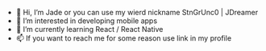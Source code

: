 - 👋 Hi, I’m Jade or you can use my wierd nickname StnGrUnc0 | JDreamer
- 👀 I’m interested in developing mobile apps
- 🌱 I’m currently learning React / React Native
- 📫 If you want to reach me for some reason use link in my profile

